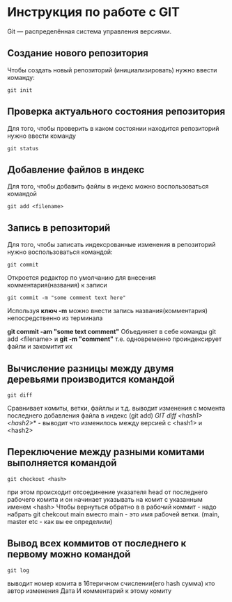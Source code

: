 # Инструкция по работе с GIT
Git — распределённая система управления версиями.
## Создание нового репозитория
Чтобы создать новый репозиторий (инициализировать)
нужно ввести команду:

    git init

## Проверка актуального состояния репозитория

Для того, чтобы проверить в каком состоянии находится репозиторий нужно ввести команду

    git status
## Добавление файлов в индекс

   Для того, чтобы добавить файлы в индекс можно воспользоваться командой

    git add <filename> 
## Запись в репозиторий

Для того, чтобы записать индексрованные изменения в  репозиторий нужно воспользоваться командой:

    git commit 
Откроется редактор по умолчанию для внесения комментария(названия) к записи

    git commit -m "some comment text here"
Используя **ключ -m** можно внести запись названия(комментария) непосредственно из терминала

**git commit -am "some text comment"**
Объединяет в себе команды git add \<filename\> и **git -m "comment"**
т.е. одновременно проиндексирует файли и закомитит их

## Вычисление разницы между двумя деревьями производится командой

    git diff

Сравнивает комиты, ветки, файллы и т.д.
выводит изменения с  момента последнего добавления файла в индекс (git add)
*GIT diff \<hash1\> \<hash2\>** - выводит что изменилось между версией с \<hash1\> и \<hash2\>
## Переключение между разными комитами выполняется командой
    git checkout <hash>
при этом происходит отсоединение указателя head от последнего рабочего комита и он начинает указывать на комит с  указанным именем \<hash\>
Чтобы вернуться обратно в в рабочий коммит - надо набрать
    git chekcout main
вместо main - это имя рабочей ветки. (main, master etc - как вы ее определили)
## Вывод всех коммитов от последнего к первому можно командой

    git log

выводит номер комита в 16теричном счислении(его hash сумма)
кто автор изменения
Дата
И комментарий к этому комиту
